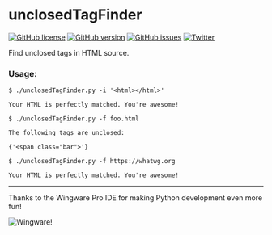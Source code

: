 # unclosedTagFinder

[![GitHub license](https://img.shields.io/badge/license-GPLv2-blue.svg)](https://raw.githubusercontent.com/ryanpcmcquen/unclosedTagFinder/master/LICENSE)
[![GitHub version](https://img.shields.io/badge/version-1.0.0-orange.svg)](https://github.com/ryanpcmcquen/unclosedTagFinder/releases)
[![GitHub issues](https://img.shields.io/github/issues/ryanpcmcquen/unclosedTagFinder.svg)](https://github.com/ryanpcmcquen/unclosedTagFinder/issues)
[![Twitter](https://img.shields.io/twitter/url/https/github.com/ryanpcmcquen/unclosedTagFinder.svg?style=social)](https://twitter.com/intent/tweet?text=Hey%2C%20check%20this%20out%3A%20https%3A%2F%2Fgithub.com%2Fryanpcmcquen%2FunclosedTagFinder&url=%5Bobject%20Object%5D)

Find unclosed tags in HTML source.

### Usage:

```
$ ./unclosedTagFinder.py -i '<html></html>'

Your HTML is perfectly matched. You're awesome!

$ ./unclosedTagFinder.py -f foo.html

The following tags are unclosed:

{'<span class="bar">'}

$ ./unclosedTagFinder.py -f https://whatwg.org

Your HTML is perfectly matched. You're awesome!
```

---

Thanks to the Wingware Pro IDE for making Python development even more fun!

![Wingware!](https://wingware.com/images/wingware-button-200x89.png)
